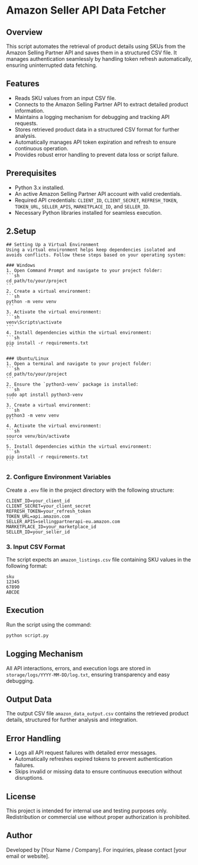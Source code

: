 # Amazon Seller API Data Fetcher

## Overview
This script automates the retrieval of product details using SKUs from the Amazon Selling Partner API and saves them in a structured CSV file. It manages authentication seamlessly by handling token refresh automatically, ensuring uninterrupted data fetching.

## Features
- Reads SKU values from an input CSV file.
- Connects to the Amazon Selling Partner API to extract detailed product information.
- Maintains a logging mechanism for debugging and tracking API requests.
- Stores retrieved product data in a structured CSV format for further analysis.
- Automatically manages API token expiration and refresh to ensure continuous operation.
- Provides robust error handling to prevent data loss or script failure.

## Prerequisites
- Python 3.x installed.
- An active Amazon Selling Partner API account with valid credentials.
- Required API credentials: `CLIENT_ID`, `CLIENT_SECRET`, `REFRESH_TOKEN`, `TOKEN_URL`, `SELLER_APIS`, `MARKETPLACE_ID`, and `SELLER_ID`.
- Necessary Python libraries installed for seamless execution.

## 2.Setup 
    ## Setting Up a Virtual Environment
    Using a virtual environment helps keep dependencies isolated and avoids conflicts. Follow these steps based on your operating system:

    ### Windows
    1. Open Command Prompt and navigate to your project folder:
    ```sh
    cd path/to/your/project
    ```
    2. Create a virtual environment:
    ```sh
    python -m venv venv
    ```
    3. Activate the virtual environment:
    ```sh
    venv\Scripts\activate
    ```
    4. Install dependencies within the virtual environment:
    ```sh
    pip install -r requirements.txt
    ```

    ### Ubuntu/Linux
    1. Open a terminal and navigate to your project folder:
    ```sh
    cd path/to/your/project
    ```
    2. Ensure the `python3-venv` package is installed:
    ```sh
    sudo apt install python3-venv
    ```
    3. Create a virtual environment:
    ```sh
    python3 -m venv venv
    ```
    4. Activate the virtual environment:
    ```sh
    source venv/bin/activate
    ```
    5. Install dependencies within the virtual environment:
    ```sh
    pip install -r requirements.txt
    ```

### 2. Configure Environment Variables
Create a `.env` file in the project directory with the following structure:
```
CLIENT_ID=your_client_id
CLIENT_SECRET=your_client_secret
REFRESH_TOKEN=your_refresh_token
TOKEN_URL=api.amazon.com
SELLER_APIS=sellingpartnerapi-eu.amazon.com
MARKETPLACE_ID=your_marketplace_id
SELLER_ID=your_seller_id
```

### 3. Input CSV Format
The script expects an `amazon_listings.csv` file containing SKU values in the following format:
```
sku
12345
67890
ABCDE
```

## Execution
Run the script using the command:
```sh
python script.py
```

## Logging Mechanism
All API interactions, errors, and execution logs are stored in `storage/logs/YYYY-MM-DD/log.txt`, ensuring transparency and easy debugging.

## Output Data
The output CSV file `amazon_data_output.csv` contains the retrieved product details, structured for further analysis and integration.

## Error Handling
- Logs all API request failures with detailed error messages.
- Automatically refreshes expired tokens to prevent authentication failures.
- Skips invalid or missing data to ensure continuous execution without disruptions.



## License
This project is intended for internal use and testing purposes only. Redistribution or commercial use without proper authorization is prohibited.

## Author
Developed by [Your Name / Company]. For inquiries, please contact [your email or website].

